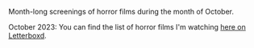 Month-long screenings of horror films during the month of October. 

October 2023: You can find the list of horror films I'm watching [here on Letterboxd](https://letterboxd.com/baricks/list/shocktober-2023/). 
